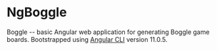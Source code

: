 # NgBoggle

Boggle -- basic Angular web application for generating Boggle game boards. Bootstrapped using [Angular CLI](https://github.com/angular/angular-cli) version 11.0.5.
